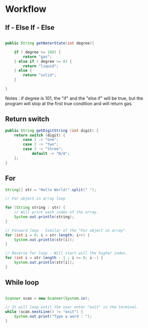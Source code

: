 <h1> Workflow </h1>

<h2> If - Else If - Else </h2>

```java

public String getWaterState(int degree){

    if ( degree >= 100) {
        return "gas";
    } else if ( degree >= 0) {
        return "liquid";
    } else {
        return "solid";
    }

}
```

Notes : if degree is 101, the "if" and the "else if" will be true, but the program will stop at the first true condition and will return gas.

<h2> Return switch </h2>

```java 
public String getDigitString (int digit) {
    return switch (digit) {
        case 1 -> "one";
        case 2 -> "two";
        case 3 -> "three";
            default -> "N/A";
    };
}

```

<h2> For </h2>

```java
String[] str = "Hello World!".split(" ");

// For object in array loop

for (String string : str) {
    // Will print each index of the array.
    System.out.println(string);
}

// Forward loop - Similar of the "For object in array"
for (int i = 0; i < str.length; i++) {
    System.out.println(str[i]);
}

// Reverse for loop - Will start will the higher index.
for (int i = str.length - 1 ; i >= 0; i--) {
    System.out.println(str[i]);
}
```

<h2> While loop </h2>

```java 

Scanner scan = new Scanner(System.in);

// It will loop until the user enter "exit" in the terminal.
while (scan.nextLine() != "exit") {
    System.out.print("Type a word : ");
}

```